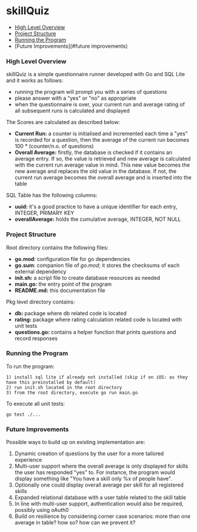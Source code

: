 # skillQuiz

- [High Level Overview](#overview)
- [Project Structure](#structure)
- [Running the Program](#execution)
- [Future Improvements](#future improvements)

### High Level Overview <a name="overview"></a>

skillQuiz is a simple questionnaire runner developed with Go and SQL Lite and it works as follows:
- running the program will prompt you with a series of questions
- please answer with a "yes" or "no" as appropriate
- when the questionnaire is over, your current run and average rating of all subsequent runs is calculated and displayed

The Scores are calculated as described below:
- **Current Run:** a counter is initialised and incremented each time a "yes" is recorded for a question, then the average of the current
    run becomes 100 * (counter/n.o. of questions)
- **Overall Average:** firstly, the database is checked if it contains an average entry. If so, the value is retrieved and new average is 
    calculated with the current run average value in mind. This new value becomes the new average and replaces the old value in the database. 
    If not, the current run average becomes the overall average and is inserted into the table
  
SQL Table has the following columns:

- **uuid:** it's a good practice to have a unique identifier for each entry, INTEGER, PRIMARY KEY
- **overallAverage:** holds the cumulative average, INTEGER, NOT NULL

### Project Structure <a name="structure"></a>

Root directory contains the following files:
- **go.mod**: configuration file for go dependencies
- **go.sum**: companion file of _go.mod_; it stores the checksums of each external dependency
- **init.sh:** a script file to create database resources as needed 
- **main.go:** the entry point of the program
- **README.md:** this documentation file

Pkg level directory contains:

- **db:** package where db related code is located
- **rating:** package where rating calculation related code is located with unit tests
- **questions.go:** contains a helper function that prints questions and record responses

### Running the Program <a name="execution"></a>

To run the program:
```
1) install sql lite if already not installed (skip if on iOS: as they have this preinstalled by default)
2) run init.sh located in the root directory
3) from the root directory, execute go run main.go
```

To execute all unit tests:
```
go test ./...
```

### Future Improvements <a name="future improvements"></a>

Possible ways to build up on existing implementation are:
1) Dynamic creation of questions by the user for a more tailored experience
2) Multi-user support where the overall average is only displayed for skills the user has responded "yes" to. For instance,
the program would display something like "You have a skill only %x of people have".
3) Optionally one could display overall average per skill for all registered skills
4) Expanded relational database with a user table related to the skill table
5) In line with multi-user support, authentication would also be required, possibly using oAuth0
6) Build on resilience by considering corner case scenarios: more than one average in table? how so? how can we prevent it?
